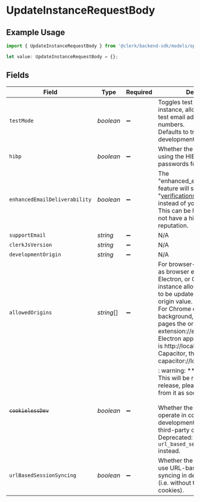 # UpdateInstanceRequestBody

## Example Usage

```typescript
import { UpdateInstanceRequestBody } from '@clerk/backend-sdk/models/operations';

let value: UpdateInstanceRequestBody = {};
```

## Fields

| Field                         | Type       | Required           | Description                                                                                                                                                                                                                                                                                                                                                                                           |
| ----------------------------- | ---------- | ------------------ | ----------------------------------------------------------------------------------------------------------------------------------------------------------------------------------------------------------------------------------------------------------------------------------------------------------------------------------------------------------------------------------------------------- |
| `testMode`                    | _boolean_  | :heavy_minus_sign: | Toggles test mode for this instance, allowing the use of test email addresses and phone numbers.<br/>Defaults to true for development instances.                                                                                                                                                                                                                                                      |
| `hibp`                        | _boolean_  | :heavy_minus_sign: | Whether the instance should be using the HIBP service to check passwords for breaches                                                                                                                                                                                                                                                                                                                 |
| `enhancedEmailDeliverability` | _boolean_  | :heavy_minus_sign: | The "enhanced_email_deliverability" feature will send emails from "verifications@clerk.dev" instead of your domain.<br/>This can be helpful if you do not have a high domain reputation.                                                                                                                                                                                                              |
| `supportEmail`                | _string_   | :heavy_minus_sign: | N/A                                                                                                                                                                                                                                                                                                                                                                                                   |
| `clerkJsVersion`              | _string_   | :heavy_minus_sign: | N/A                                                                                                                                                                                                                                                                                                                                                                                                   |
| `developmentOrigin`           | _string_   | :heavy_minus_sign: | N/A                                                                                                                                                                                                                                                                                                                                                                                                   |
| `allowedOrigins`              | _string_[] | :heavy_minus_sign: | For browser-like stacks such as browser extensions, Electron, or Capacitor.js the instance allowed origins need to be updated with the request origin value.<br/>For Chrome extensions popup, background, or service worker pages the origin is chrome-extension://extension_uiid. For Electron apps the default origin is http://localhost:3000. For Capacitor, the origin is capacitor://localhost. |
| ~~`cookielessDev`~~           | _boolean_  | :heavy_minus_sign: | : warning: ** DEPRECATED **: This will be removed in a future release, please migrate away from it as soon as possible.<br/><br/>Whether the instance should operate in cookieless development mode (i.e. without third-party cookies).<br/>Deprecated: Please use `url_based_session_syncing` instead.                                                                                               |
| `urlBasedSessionSyncing`      | _boolean_  | :heavy_minus_sign: | Whether the instance should use URL-based session syncing in development mode (i.e. without third-party cookies).                                                                                                                                                                                                                                                                                     |
